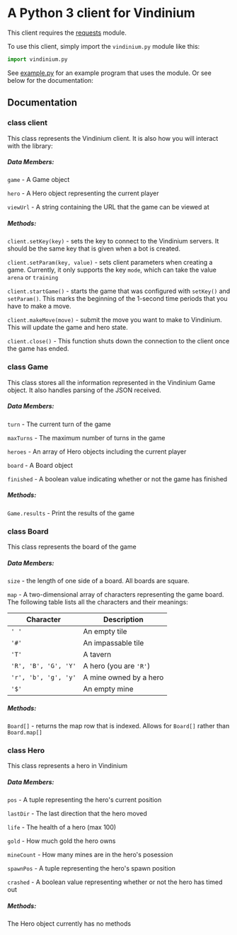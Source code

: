 # A Python 3 client for Vindinium

This client requires the [requests](http://docs.python-requests.org/en/latest/) module.

To use this client, simply import the `vindinium.py` module like this:

```python
import vindinium.py
```

See [example.py](example.py) for an example program that uses the module.  Or see below for the documentation:

## Documentation

### class client
This class represents the Vindinium client.  It is also how you will interact with the library:

##### Data Members:
`game` - A Game object

`hero` - A Hero object representing the current player

`viewUrl` - A string containing the URL that the game can be viewed at

##### Methods:

`client.setKey(key)` - sets the key to connect to the Vindinium servers. It should be the same key that is given when a bot is created.

`client.setParam(key, value)` - sets client parameters when creating a game. Currently, it only supports the key `mode`, which can take the value `arena` or `training`

`client.startGame()` - starts the game that was configured with `setKey()` and `setParam()`. This marks the beginning of the 1-second time periods that you have to make a move.

`client.makeMove(move)` - submit the move you want to make to Vindinium. This will update the game and hero state.

`client.close()` - This function shuts down the connection to the client once the game has ended.

### class Game
This class stores all the information represented in the Vindinium Game object. It also handles parsing of the JSON received.

##### Data Members:
`turn` - The current turn of the game

`maxTurns` - The maximum number of turns in the game

`heroes` - An array of Hero objects including the current player

`board` - A Board object

`finished` - A boolean value indicating whether or not the game has finished

##### Methods:
`Game.results` - Print the results of the game

### class Board
This class represents the board of the game

##### Data Members:
`size` - the length of one side of a board. All boards are square.

`map` - A two-dimensional array of characters representing the game board. The following table lists all the characters and their meanings:

| Character | Description |
| --------- | ----------- |
| `' '`     | An empty tile |
| `'#'`     | An impassable tile |
| `'T'`     | A tavern |
| `'R', 'B', 'G', 'Y'` | A hero (you are `'R'`) |
| `'r', 'b', 'g', 'y'` | A mine owned by a hero |
| `'$'`     | An empty mine |

##### Methods:
`Board[]` - returns the map row that is indexed. Allows for `Board[]` rather than `Board.map[]`

### class Hero
This class represents a hero in Vindinium

##### Data Members:
`pos` - A tuple representing the hero's current position

`lastDir` - The last direction that the hero moved

`life` - The health of a hero (max 100)

`gold` - How much gold the hero owns

`mineCount` - How many mines are in the hero's posession

`spawnPos` - A tuple representing the hero's spawn position

`crashed` - A boolean value representing whether or not the hero has timed out

##### Methods:
The Hero object currently has no methods
